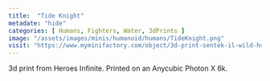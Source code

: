 ```yaml
---
title:  "Tide Knight"
metadate: "hide"
categories: [ Humans, Fighters, Water, 3dPrints ]
image: "/assets/images/minis/humanoid/humans/TideKnight.png"
visit: "https://www.myminifactory.com/object/3d-print-sentek-il-wild-hunt-rider-142179"
---
```

3d print from Heroes Infinite.
Printed on an Anycubic Photon X 6k.